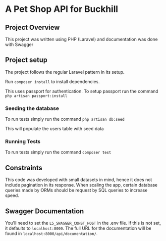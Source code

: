 # A Pet Shop API for Buckhill

## Project Overview
This project was written using PHP (Laravel) and documentation was done with Swagger

## Project setup
The project follows the regular Laravel pattern in its setup. 

Run `composer install` to install dependencies. 

This uses passport for authentication. To setup passport run the command `php artisan passport:install`

### Seeding the database
 To run tests simply run the command `php artisan db:seed`

 This will populate the users table with seed data


 ### Running Tests
 To run tests simply run the command `composer test`


## Constraints
This code was developed with small datasets in mind, hence it does not include pagination in its response. When scaling the app, certain database queries made by ORMs should be request by SQL queries to increase speed. 

## Swagger Documentation
You'll need to set the `L5_SWAGGER_CONST_HOST` in the .env file. If this is not set, it defaults to `localhost:8000`. The full URL for the documentation will be found in `localhost:8000/api/documentation/`. 
